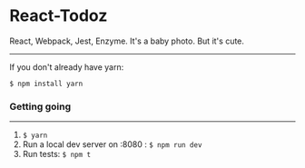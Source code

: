 # React-Todoz
React, Webpack, Jest, Enzyme. It's a baby photo. But it's cute.

----
If you don't already have yarn:
```
$ npm install yarn
```

### Getting going
---
1. ```$ yarn```
2. Run a local dev server on :8080 :  ```$ npm run dev```
3. Run tests:  ```$ npm t```
